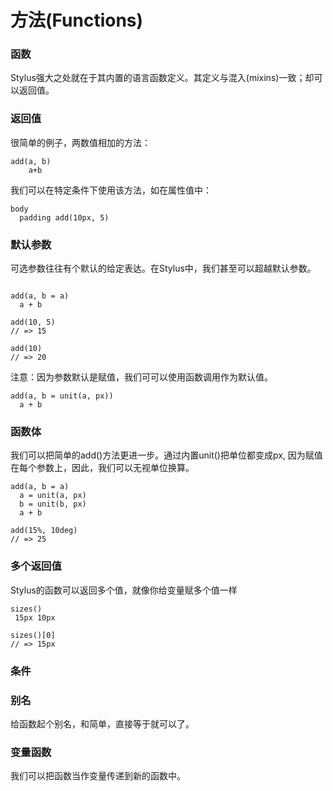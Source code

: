 # 方法(Functions)
### 函数
Stylus强大之处就在于其内置的语言函数定义。其定义与混入(mixins)一致；却可以返回值。
### 返回值
很简单的例子，两数值相加的方法：
```stylus
add(a, b)
    a+b
```
我们可以在特定条件下使用该方法，如在属性值中：
```stylus
body 
  padding add(10px, 5)
```

### 默认参数
可选参数往往有个默认的给定表达。在Stylus中，我们甚至可以超越默认参数。
```stylus

add(a, b = a)
  a + b

add(10, 5)
// => 15

add(10)
// => 20
```
注意：因为参数默认是赋值，我们可可以使用函数调用作为默认值。
```stylus
add(a, b = unit(a, px))
  a + b
```

### 函数体
我们可以把简单的add()方法更进一步。通过内置unit()把单位都变成px, 因为赋值在每个参数上，因此，我们可以无视单位换算。
```stylus
add(a, b = a)
  a = unit(a, px)
  b = unit(b, px)
  a + b

add(15%, 10deg)
// => 25
```
### 多个返回值
Stylus的函数可以返回多个值，就像你给变量赋多个值一样
```stylus
sizes()
 15px 10px

sizes()[0]
// => 15px
```

### 条件

### 别名
给函数起个别名，和简单，直接等于就可以了。

### 变量函数
我们可以把函数当作变量传递到新的函数中。
